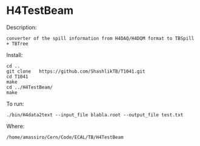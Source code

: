 H4TestBeam
==========

Description:

    converter of the spill information from H4DAQ/H4DQM format to TBSpill + TBTree
    
Install:

    cd ..
    git clone   https://github.com/ShashlikTB/T1041.git
    cd T1041
    make 
    cd ../H4TestBeam/
    make
    

To run:

    ./bin/H4data2text --input_file blabla.root --output_file test.txt
    

Where:

    /home/amassiro/Cern/Code/ECAL/TB/H4TestBeam



